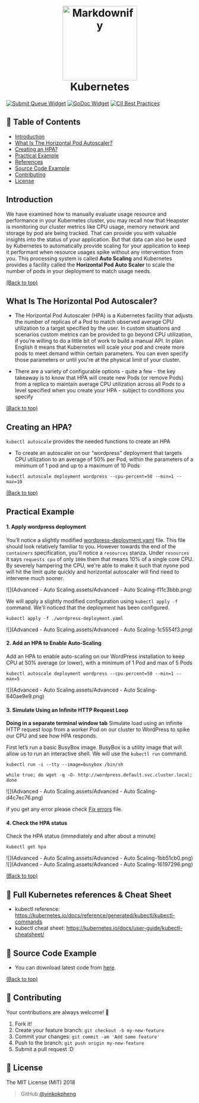 <h1 align="center">
  <br>
  <a href="https://kubernetes.io/"><img src="https://avatars1.githubusercontent.com/u/13629408?s=400&v=4" alt="Markdownify" width="200"></a>
  <br>
  Kubernetes
  <br>
</h1>

[![Submit Queue Widget]][Submit Queue] [![GoDoc Widget]][GoDoc] [![CII Best Practices](https://bestpractices.coreinfrastructure.org/projects/569/badge)](https://bestpractices.coreinfrastructure.org/projects/569)

## 🚩 Table of Contents

- [Introduction](#introduction)
- [What Is The Horizontal Pod Autoscaler?](#)
- [Creating an HPA?](#)
- [Practical Example](#practical-example)
- [References](#-full-kubernetes-references--cheat-sheet)
- [Source Code Example](#-source-code-example)
- [Contributing](#-contributing)
- [License](#-license)

## Introduction

We have examined how to manually evaluate usage resource and performance in your Kubernetes cluster, you may recall now that Heapster is monitoring our cluster metrics like CPU usage, memory network and storage by pod are being tracked. That can provide you with valuable insights into the status of your application. But that data can also be used by Kubernetes to automatically provide scaling for your application to keep it performant when resource usages spike without any intervention from you. This processing system is called **Auto Scaling** and Kubernetes provides a facility called the **Horizontal Pod Auto Scaler** to scale the number of pods in your deployment to match usage needs.

[(Back to top)](#-table-of-contents)

## What Is The Horizontal Pod Autoscaler?

- The Horizontal Pod Autoscaler (HPA) is a Kubernetes facility that adjusts the number of replicas of a Pod to match observed average CPU utilization to a target specified by the user. In custom situations and scenarios custom metrics can be provided to go beyond CPU utilization, if you’re willing to do a little bit of work to build a manual API. In plain English it means that Kubernetes will scale your pod and create more pods to meet demand within certain parameters. You can even specify those parameters or until you're at the physical limit of your cluster.

- There are a variety of configurable options - quite a few - the key takeaway is to know that HPA will create new Pods (or remove Pods) from a replica to maintain average CPU utilization across all Pods to a level specified when you create your HPA - subject to conditions you specify

[(Back to top)](#-table-of-contents)

## Creating an HPA?

`kubectl autoscale` provides the needed functions to create an HPA

- To create an autoscaler on our “wordpress” deployment that targets CPU utilization to an average of 50% per Pod, within the parameters of a minimum of 1 pod and up to a maximum of 10 Pods
```
kubectl autoscale deployment wordpress --cpu-percent=50 --min=1 --max=10
```
[(Back to top)](#-table-of-contents)

## Practical Example

#### 1. Apply wordpress deployment
You’ll notice a slightly modified [wordpress-deployment.yaml](source-codes/Advanced%20Kubernetes%20Usage/Auto-Scaling/wordpress-deployment.yaml) file. This file should look relatively familiar to you. However towards the end of the `containers` specification, you’ll notice a `resources` stanza. Under `resources` it says `requests cpu` of only `100m` them that means 10% of a single core CPU. By severely hampering the CPU, we're able to make it such that nyone pod will hit the limit quite quickly and horizontal autoscaler will find need to intervene much sooner.

![](Advanced - Auto Scaling.assets/Advanced - Auto Scaling-f11c3bbb.png)

We will apply a slightly modified configuration using `kubectl apply -f` command. We'll noticed that the deployment has been configured.
```
kubectl apply -f ./wordpress-deployment.yaml
```
![](Advanced - Auto Scaling.assets/Advanced - Auto Scaling-1c5554f3.png)

#### 2. Add an HPA to Enable Auto-Scaling
Add an HPA to enable auto-scaling on our WordPress installation to keep CPU at 50% average (or lower), with a minimum of 1 Pod and max of 5 Pods
```
kubectl autoscale deployment wordpress --cpu-percent=50 --min=1 --max=5
```
![](Advanced - Auto Scaling.assets/Advanced - Auto Scaling-640ae9e9.png)

#### 3. Simulate Using an Infinite HTTP Request Loop
**Doing in a separate terminal window tab** Simulate load using an infinite HTTP request loop from a worker Pod on our cluster to WordPress to spike our CPU and see how HPA responds.

First let’s run a basic BusyBox image. BusyBox is a utility image that will allow us to run an interactive shell. We will use the `kubectl run` command.

```
kubectl run -i --tty --image=busybox /bin/sh

while true; do wget -q -O- http://wordpress.default.svc.cluster.local; done
```
![](Advanced - Auto Scaling.assets/Advanced - Auto Scaling-d4c7ec76.png)

if you get any error please check [Fix errors](Fix%20errors.md) file.

#### 4. Check the HPA status
Check the HPA status (immediately and after about a minute)
```
kubectl get hpa
```
![](Advanced - Auto Scaling.assets/Advanced - Auto Scaling-1bb51cb0.png)
![](Advanced - Auto Scaling.assets/Advanced - Auto Scaling-16197296.png)


[(Back to top)](#-table-of-contents)

## 🔖 Full Kubernetes references & Cheat Sheet
- kubectl reference: https://kubernetes.io/docs/reference/generated/kubectl/kubectl-commands
- kubectl cheat sheet: https://kubernetes.io/docs/user-guide/kubectl-cheatsheet/


## 📙 Source Code Example
- You can download latest code from [here](source-codes).

[(Back to top)](#-table-of-contents)

## 💬 Contributing

Your contributions are always welcome! :tada:

1. Fork it!
2. Create your feature branch: `git checkout -b my-new-feature`
3. Commit your changes: `git commit -am 'Add some feature'`
4. Push to the branch: `git push origin my-new-feature`
5. Submit a pull request :D

## 📜 License

The MIT License (MIT) 2018
> GitHub [@yinkokpheng](https://github.com/yinkokpheng)

[GoDoc]: https://godoc.org/k8s.io/kubernetes
[GoDoc Widget]: https://godoc.org/k8s.io/kubernetes?status.svg
[Submit Queue]: http://submit-queue.k8s.io/#/ci
[Submit Queue Widget]: http://submit-queue.k8s.io/health.svg?v=1
